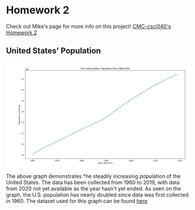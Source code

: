 # Homework 2
Check out Mike's page for more info on this project! [CMC-csci040's Homework 2](https://github.com/mikeizbicki/cmc-csci040/tree/2020fall/hw_02)
## United States' Population
![United States' Population](uspop.png)
The above graph demonstrates †he steadily increasing population of the United States. The data has been collected from 1960 to 2019, with data from 2020 not yet available as the year hasn't yet ended. As seen on the graph, the U.S. population has nearly doubled since data was first collected in 1960. The dataset used for this graph can be found [here](https://github.com/jdorfman/awesome-json-datasets)

